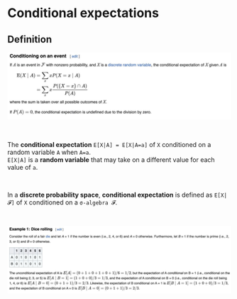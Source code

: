 # Conditional expectations
## Definition

![Examples](/img/cond_expectation_definition.jpeg)

<br>

The **conditional expectation** `E[X|A] = E[X|A=a]` of `X` conditioned on a random variable `A` when `A=a`.<br>
`E[X|A]` is a **random variable** that may take on a different value for each value of `a`.<br>

<br>

In a **discrete probability space**, **conditional expectation** is defined as `E[X|𝓕]` of `X` conditioned on a `σ-algebra 𝓕`.

<br>

![Examples](/img/cond_expectation.jpeg)
